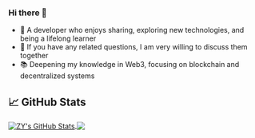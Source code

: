 ### Hi there 👋

- 🔭  A developer who enjoys sharing, exploring new technologies, and being a lifelong learner
- 💬  If you have any related questions, I am very willing to discuss them together
- 📚  Deepening my knowledge in Web3, focusing on blockchain and decentralized systems
## &#x1f4c8; GitHub Stats
<a href="https://github.com/ZY945">
  <img align="center" src="https://github-readme-stats.vercel.app/api?username=zy945&show_icons=true&line_height=27&count_private=true&theme=react" alt="ZY's GitHub Stats" />
</a>

<a href="https://github.com/ZY945">
  <img align="center" src="https://github-readme-stats.vercel.app/api/top-langs/?username=zy945&layout=compact&langs_count=8&hide=css,scss,FreeMarker,Smalltalk&theme=github_dark" />
</a>
<p></p>
